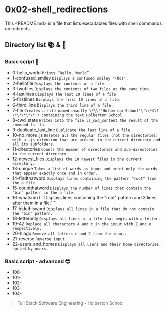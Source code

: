 # 0x02-shell_redirections

This <README.md> is a file that lists executables files with shell commands on redirects.

## Directory list :books: & :page_facing_up:

### Basic script :monocle_face:

* 0-hello_world ```Prints “Hello, World”.```
* 1-confused_smiley ```Displays a confused smiley "(Ôo)'.```
* 2-hellofile ```Displays the contents of a file.```
* 3-twofiles ```Displays the contents of two files at the same time.```
* 4-lastlines ```Displays the last 10 lines of a file.```
* 5-firstlines ```Displays the first 10 lines of a file.```
* 6-third_line ```Displays the third line of a file.```
* 7-file ```Creates a file named exactly \*\\'"Holberton School"\'\\*$\?\*\*\*\*\*:) containing the text Holberton School.```
* 8-cwd_state ```Writes into the file ls_cwd_content the result of the command ls -la.```
* 9-duplicate_last_line ```Duplicate the last line of a file. ```
* 10-no_more_js ```Deletes all the regular files (not the directories) with a .js extension that are present in the current directory and all its subfolders.```
* 11-directories ```Counts the number of directories and sub-directories in the current directory.```
* 12-newest_files ```Displays the 10 newest files in the current directory.```
* 13-unique ```Takes a list of words as input and print only the words that appear exactly once and in order.```
* 14-findthatword ```Displays lines containing the pattern “root” from the a file.```
* 15-countthatword ```Displays the number of lines that contain the “bin” pattern in the a file.```
* 16-whatsnext ``Displays lines containing the "root" pattern and 3 lines after them in a file.````
* 17-hidethisword ```Displays all lines in a file that do not contain the "bin" pattern.```
* 18-letteronly ```Displays all lines in a file that begin with a letter. ```
* 19-AZ ```Replace all characters A and c in the input with Z and e respectively.```
* 20-hiago ```Remove all letters c and C from the input.```
* 21-reverse ```Reverse input.```
* 22-users_and_homes ```Displays all users and their home directories, sorted by users.```

### Basic script - advanced :sunglasses:

* 100- ``` ```
* 101- ``` ```
* 102- ``` ```
* 103- ``` ```
* 104- ``` ```


> Full Stack Software Engineering - Holberton School 
